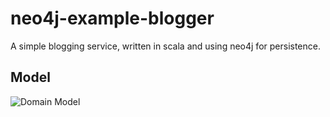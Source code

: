 neo4j-example-blogger
=====================
A simple blogging service, written in scala and using neo4j for persistence. 

Model
-----
![Domain Model](neo4j-example-blogger/raw/master/site/images/model.png)


